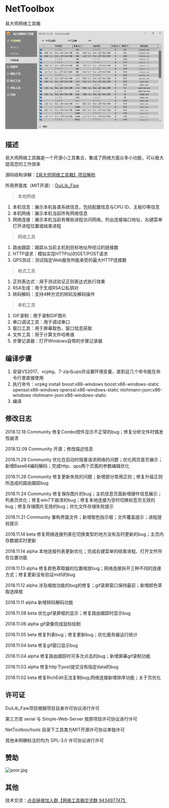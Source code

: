 ﻿# NetToolbox
易大师网络工具箱

![capture.jpg](capture.jpg)

## 描述
易大师网络工具箱是一个开源小工具集合，集成了网络方面众多小功能，可以极大提高您的工作效率

源码结构讲解：[【易大师网络工具箱】项目解析](https://www.fawdlstty.com/archives/608.html)

所用界面库（MIT开源）：[DuiLib_Faw](https://github.com/fawdlstty/DuiLib_Faw)

> 本地网络

1. 本机信息：展示本机各类系统信息，包括配置信息与CPU ID、主板ID等信息
2. 本机网络：展示本机当前所有网络信息
3. 网络连接：展示本机当前有哪些进程访问网络，列出连接端口地址，右键菜单打开进程位置或结束进程

> 网络工具

1. 路由跟踪：跟踪从当前主机到目标地址所经过的链接数
2. HTTP请求：模拟实现HTTP(s)的GET/POST请求
3. QPS测试：测试指定Web服务所能承受的最大HTTP连接数

> 格式工具

1. 正则表达式：用于测试验证正则表达式执行效果
2. RSA生成：用于生成RSA公私钥对
3. 转码解码：支持4种方式的转码及解码操作

> 单机工具

1. GIF录制：用于录制GIF图片
2. 串口调试工具：用于调试串口
3. 窗口工具：用于屏幕取色、窗口信息获取
4. 文件工具：用于计算文件哈希值
5. 步骤记录器：打开Windows自带的步骤记录器



## 编译步骤
1. 安装VS2017、vcpkg、7-zip与upx并设置环境变量，直到这几个命令能在命令行里直接使用
2. 执行命令：vcpkg install boost:x86-windows boost:x86-windows-static openssl:x86-windows openssl:x86-windows-static nlohmann-json:x86-windows nlohmann-json:x86-windows-static
3. 编译



## 修改日志
2018.12.18 Community 修复Combo控件显示不正常的bug；修复分析文件时偶发性崩溃

2018.12.09 Community 开源；修改描述信息

2018.11.29 Community 优化在启动时阻塞请求网络的问题；优化网页首页展示；新增Base64编码解码；完成http、qps两个页面的参数编辑优化

2018.11.26 Community 修复更新失败的问题；新增部分常用正则；修复升级正则所造成的路由跟踪bug

2018.11.24 Community 修复保存图片的bug；主机信息页面新增硬件信息展示；列表页优化；修复win7下崩溃的bug；修复本地连接为空时切换标签页无效的bug；修复存储图片无效的bug；优化文件存储失败提示

2018.11.21 Community 重构界面文件；新增取色指示框；文件覆盖提示；进程提权提示

2018.11.14 beta 修复网络连接列表在切换类型的地方没有及时更新的bug；主页内存数据实时更新

2018.11.14 alpha 本地连接列表更新优化；完成右键菜单的结束进程、打开文件所在位置功能

2018.11.13 alpha 修复颜色萃取器的位置缩放bug；网络连接拆开三种不同的连接方式；修复更新没有验证md5的bug

2018.11.12 alpha 涉及缩放功能的bug的修复；gif录屏窗口保持最前；新增颜色萃取选择框

2018.11.11 alpha 新增转码解码功能

2018.11.08 beta 优化gif录屏框的显示；修复路由跟踪时显示bug

2018.11.06 alpha gif录像完成鼠标绘制

2018.11.05 beta 修复列表bug；修复更新bug；优化服务器运行统计

2018.11.04 beta 修复gif窗口显示bug

2018.11.04 alpha 修复路由跟踪时可多次点击的bug；新增屏幕gif录制功能

2018.11.03 alpha 修复http下post提交没有指定data的bug

2018.11.02 beta 修复RichEdit无法复制bug;网络连接新增排序功能；关于页优化



## 许可证
DuiLib_Faw项目根据项目自身许可协议进行许可

第三方库 serial 与 Simple-Web-Server 按原项目许可协议进行许可

NetToolbox/tools 目录下工具类为MIT开源许可协议单独许可

其他未明确标注的均为 GPL-3.0 许可协议进行许可



## 赞助
![poor.jpg](poor.jpg)



## 其他
技术交流：[点击链接加入群【网络工具箱交流群 943497747】](https://jq.qq.com/?_wv=1027&k=5vG1SGq)
